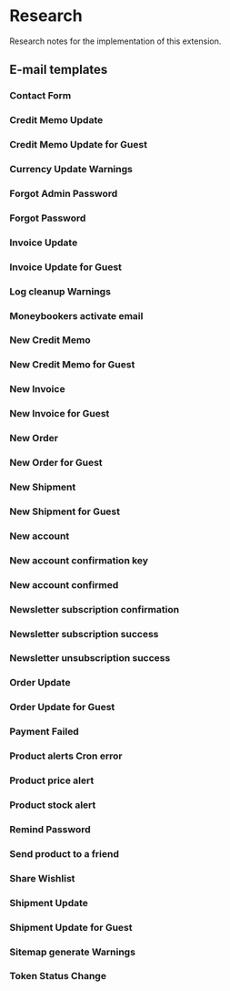 # Research

Research notes for the implementation of this extension.

## E-mail templates

### Contact Form


### Credit Memo Update


### Credit Memo Update for Guest


### Currency Update Warnings


### Forgot Admin Password


### Forgot Password


### Invoice Update


### Invoice Update for Guest


### Log cleanup Warnings


### Moneybookers activate email


### New Credit Memo


### New Credit Memo for Guest


### New Invoice


### New Invoice for Guest


### New Order


### New Order for Guest


### New Shipment


### New Shipment for Guest


### New account


### New account confirmation key


### New account confirmed


### Newsletter subscription confirmation


### Newsletter subscription success


### Newsletter unsubscription success


### Order Update


### Order Update for Guest


### Payment Failed


### Product alerts Cron error


### Product price alert


### Product stock alert


### Remind Password


### Send product to a friend


### Share Wishlist


### Shipment Update


### Shipment Update for Guest


### Sitemap generate Warnings


### Token Status Change

